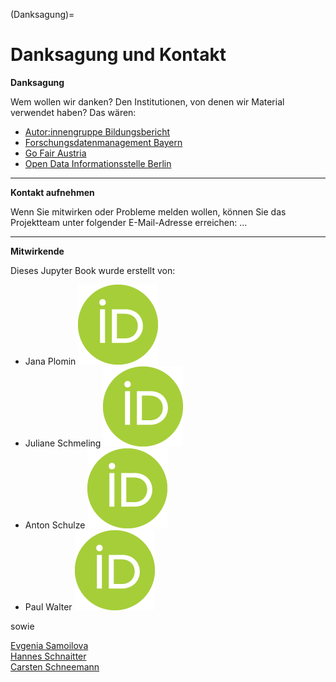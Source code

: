 (Danksagung)=
# Danksagung und Kontakt

**Danksagung**

Wem wollen wir danken? Den Institutionen, von denen wir Material verwendet haben?
Das wären:

- <a href="https://www.bildungsbericht.de/de/autor-innengruppe-bildungsbericht/autorengruppe" target="_blank">Autor:innengruppe Bildungsbericht</a>  
- <a href="https://www.fdm-bayern.org/" target="_blank">Forschungsdatenmanagement Bayern</a>  
- <a href="https://fair-office.at/" target="_blank">Go Fair Austria</a>  
- <a href="https://odis-berlin.de/" target="_blank">Open Data Informationsstelle Berlin</a>  

---

**Kontakt aufnehmen**

Wenn Sie mitwirken oder Probleme melden wollen, können Sie das Projektteam unter folgender E-Mail-Adresse erreichen: ...

---

**Mitwirkende**

Dieses Jupyter Book wurde erstellt von:

- Jana Plomin <a href="https://orcid.org/0000-0003-0127-7493" target="_blank">![](_images/orcid_symbol.png)</a>   
- Juliane Schmeling <a href="https://orcid.org/0009-0005-9814-1139" target="_blank">![](_images/orcid_symbol.png)</a>  
- Anton Schulze <a href="https://orcid.org/0009-0003-5670-8577" target="_blank">![](_images/orcid_symbol.png)</a>  
- Paul Walter <a href="https://orcid.org/0000-0002-9236-3268" target="_blank">![](_images/orcid_symbol.png)</a>  

sowie 

[Evgenia Samoilova](https://orcid.org/0000-0003-3858-901X)  
[Hannes Schnaitter](https://orcid.org/0000-0002-1602-6032)  
[Carsten Schneemann](https://orcid.org/0000-0002-2683-5853)  
